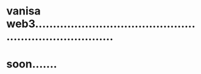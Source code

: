 # vanisa web3...........................................................................
# soon.......
